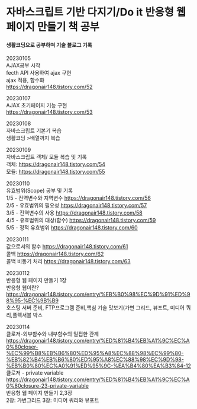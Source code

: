 # 자바스크립트 기반 다지기/Do it 반응형 웹 페이지 만들기 책 공부
<h4>생활코딩으로 공부하며 기술 블로그 기록</h4>

20230105<br>
AJAX공부 시작<br>
fecth  API 사용하여 ajax 구현<br>
ajax 적용, 함수화<br>
https://dragonair148.tistory.com/52<br>

20230107 <br>
AJAX 초기페이지 기능 구현 <br>
https://dragonair148.tistory.com/53<br>

20230108<br>
자바스크립트 기본기 복습<br>
생활코딩 >배열까지 복습<br>

20230109<br>
자바스크립트 객체/ 모듈 복습 및 기록 <br>
객체: https://dragonair148.tistory.com/54 <br>
모듈: https://dragonair148.tistory.com/55 <br>

20230110<br>
유효범위(Scope) 공부 및 기록 <br>
1/5 - 전역변수와 지역변수 https://dragonair148.tistory.com/56 <br>
2/5 - 유효범위의 필요성 https://dragonair148.tistory.com/57 <br>
3/5 - 전역변수의 사용 https://dragonair148.tistory.com/58 <br>
4/5 - 유효범위의 대상(함수) https://dragonair148.tistory.com/59 <br>
5/5 - 정적 유효범위 https://dragonair148.tistory.com/60 <br>

20230111<br>
값으로서의 함수 https://dragonair148.tistory.com/61 <br>
콜백 https://dragonair148.tistory.com/62 <br>
콜백 비동기 처리 https://dragonair148.tistory.com/63 <br>

20230112 <br>
반응형 웹 페이지 만들기 1장<br>
반응형 웹이란? https://dragonair148.tistory.com/entry/%EB%B0%98%EC%9D%91%ED%98%95-%EC%9B%B9 <br>
호스팅 서버 준비, FTP프로그램 준비,핵심 기술 맛보기(가변 그리드, 뷰포트, 미디어 쿼리,플렉서블 박스<br>

20230114<br>
클로저-외부함수와 내부함수의 밀접한 관계 https://dragonair148.tistory.com/entry/%ED%81%B4%EB%A1%9C%EC%A0%80closer-%EC%99%B8%EB%B6%80%ED%95%A8%EC%88%98%EC%99%80-%EB%82%B4%EB%B6%80%ED%95%A8%EC%88%98%EC%9D%98-%EB%B0%80%EC%A0%91%ED%95%9C-%EA%B4%80%EA%B3%84-12 <br>
클로저 - private variable <br>
https://dragonair148.tistory.com/entry/%ED%81%B4%EB%A1%9C%EC%A0%80closure-23-private-variable
<br>
반응형 웹 페이지 만들기 2,3장<br>
2장: 가변그리드 3장: 미디어 쿼리와 뷰포트
